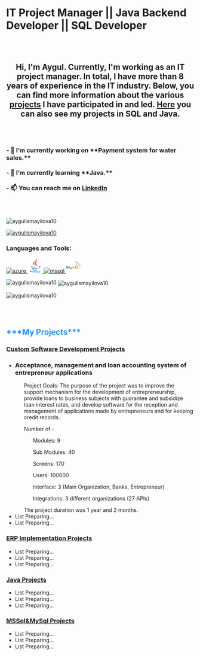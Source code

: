 <h1 class="title">IT Project Manager || Java Backend Developer || SQL Developer </h1>
			  <br></br>
			  
<h2 align="center"> Hi, I'm Aygul. Currently, I'm working as an IT project manager. In total, I have more than 8 years of experience in the IT industry. Below, you can find more information about the various <a href="https://github.com/AygulIsmayilova10#my-projects" alt="azure" width="40" height="40"/> projects</a>   I have participated in and led.
<a href="https://github.com/AygulIsmayilova10#my-projects" alt="azure" width="40" height="40"/> Here</a> you can also see my projects in SQL and Java.
</h2><br></br>
<h3 align="left"> 
- 🔭 I’m currently working on **Payment system for water sales.** <br></br>
- 🌱 I’m currently learning **Java.**<br></br>
- 📫 You can reach me on <a href="https://www.linkedin.com/in/aygul-ismayilova-018547177/" rel="noreferrer" data-extlink="">LinkedIn<span class="ext"><span class="element-invisible"></span></span></a>
</h3>

<br></br>
<p align="left"> <img src="https://komarev.com/ghpvc/?username=aygulismayilova10&label=Profile%20views&color=0e75b6&style=flat" alt="aygulismayilova10" /> </p>

<p align="left"> <a href="https://github.com/ryo-ma/github-profile-trophy"><img src="https://github-profile-trophy.vercel.app/?username=aygulismayilova10" alt="aygulismayilova10" /></a> </p>





<p align="left">
</p>

<h3 align="left">Languages and Tools:</h3>
<p align="left"> <a href="https://azure.microsoft.com/en-in/" target="_blank" rel="noreferrer"> <img src="https://www.vectorlogo.zone/logos/microsoft_azure/microsoft_azure-icon.svg" alt="azure" width="40" height="40"/> </a> <a href="https://www.java.com" target="_blank" rel="noreferrer"> <img src="https://raw.githubusercontent.com/devicons/devicon/master/icons/java/java-original.svg" alt="java" width="40" height="40"/> </a> <a href="https://www.microsoft.com/en-us/sql-server" target="_blank" rel="noreferrer"> <img src="https://www.svgrepo.com/show/303229/microsoft-sql-server-logo.svg" alt="mssql" width="40" height="40"/> </a> <a href="https://www.mysql.com/" target="_blank" rel="noreferrer"> <img src="https://raw.githubusercontent.com/devicons/devicon/master/icons/mysql/mysql-original-wordmark.svg" alt="mysql" width="40" height="40"/> </a> </p>

<p><img align="left" src="https://github-readme-stats.vercel.app/api/top-langs?username=aygulismayilova10&show_icons=true&locale=en&layout=compact" alt="aygulismayilova10" /></p>

<p>&nbsp;<img align="center" src="https://github-readme-stats.vercel.app/api?username=aygulismayilova10&show_icons=true&locale=en" alt="aygulismayilova10" /></p>

<p><img align="center" src="https://github-readme-streak-stats.herokuapp.com/?user=aygulismayilova10&" alt="aygulismayilova10" /></p>
<br></br>
<h2 style="color:DodgerBlue;">***My Projects***</h2>
            </div>
               </div>
    </div> <!-- /#title-pre-content -->

  
  <div class="content">
    <div class="field field-name-body field-type-text-with-summary field-label-hidden"><div class="field-items"><div class="field-item even"><ul>
</ul>
<div class="openberkeley-collapsible-container" id="openberkeley-collapsible-container-0">
<h3 class="openberkeley-collapsible-controller"><a href="#openberkeley-collapsible-container-0-target" class="openberkeley-collapsible-trigger" aria-expanded="false" id="openberkeley-collapsible-container-0-trigger" aria-controls="openberkeley-collapsible-container-0-target">Custom Software Development Projects <span class="openberkeley-collapsible-status"><span class="fa fa-plus"><span class="element-invisible"></span></span></span></a></h3>
<ul>
<li><h3>Acceptance, management and loan accounting system of entrepreneur applications</h3></li>
<ul> Project Goals: The purpose of the project was to improve the support mechanism for the development of entrepreneurship, provide loans to business subjects with guarantee and subsidize loan interest rates, and develop software for the reception and management of applications made by entrepreneurs and for keeping credit records. </ul>
<ul> Number of -</ul>
 <ul><ul><p>Modules: 9</p></ul></ul>
 <ul><ul><p>Sub Modules: 40</p></ul></ul>
 <ul><ul><p>Screens: 170</p></ul></ul>
 <ul><ul><p>Users: 100000</p></ul></ul>
 <ul><ul><p>Interface: 3 (Main Organization, Banks, Entrepreneur)</p></ul></ul>
 <ul><ul><p>Integrations: 3 different organizations (27 APIs)</p></ul></ul>      
 <ul>The project duration was 1 year and 2 months.</ul>
 
<li>List Preparing...</li>
<li>List Preparing...</li>
</ul>
</div>
<div class="openberkeley-collapsible-container" id="openberkeley-collapsible-container-1">
<h3 class="openberkeley-collapsible-controller"><a href="#openberkeley-collapsible-container-1-target" class="openberkeley-collapsible-trigger" aria-expanded="false" id="openberkeley-collapsible-container-1-trigger" aria-controls="openberkeley-collapsible-container-1-target">ERP Implementation Projects <span class="openberkeley-collapsible-status"><span class="fa fa-plus"><span class="element-invisible"></span></span></span></a></h3>
<ul>
<li>List Preparing...</li>
<li>List Preparing...</li>
<li>List Preparing...</li>
</ul>
</div>
<div class="openberkeley-collapsible-container" id="openberkeley-collapsible-container-2">
<h3 class="openberkeley-collapsible-controller"><a href="#openberkeley-collapsible-container-2-target" class="openberkeley-collapsible-trigger" aria-expanded="false" id="openberkeley-collapsible-container-2-trigger" aria-controls="openberkeley-collapsible-container-2-target">Java Projects <span class="openberkeley-collapsible-status"><span class="fa fa-plus"><span class="element-invisible"></span></span></span></a></h3>
<ul>
<li>List Preparing...</li>
<li>List Preparing...</li>
<li>List Preparing...</li>
</ul>
</div>
<div class="openberkeley-collapsible-container" id="openberkeley-collapsible-container-3">
<h3 class="openberkeley-collapsible-controller"><a href="#openberkeley-collapsible-container-3-target" class="openberkeley-collapsible-trigger" aria-expanded="false" id="openberkeley-collapsible-container-3-trigger" aria-controls="openberkeley-collapsible-container-3-target">MSSql&MySql Projects <span class="openberkeley-collapsible-status"><span class="fa fa-plus"><span class="element-invisible"></span></span></span></a></h3>
<ul>
<li>List Preparing...</li>
<li>List Preparing...</li>
<li>List Preparing...</li>
</ul>
</div> 
  


